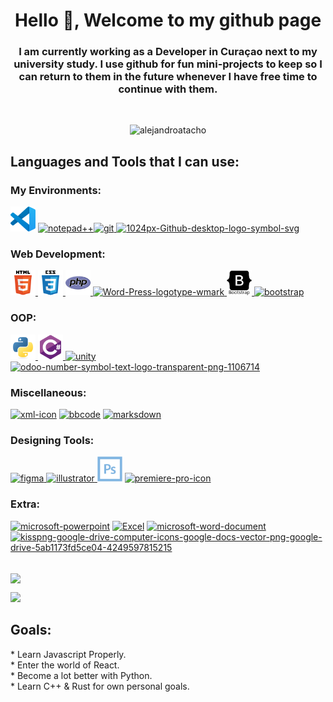 <!--
**alejandroatacho/alejandroatacho** is a ✨ _special_ ✨ repository because its `README.md` (this file) appears on your GitHub profile.
-->
<h1 align="center">Hello 👋, Welcome to my github page</h1>
<h3 align="center">I am currently working as a Developer in Curaçao next to my university study. I use github for fun mini-projects to keep so I can return to them in the future whenever I have free time to continue with them.</h3>
<br>
<p align="center"><img src="https://github-profile-trophy.vercel.app/?username=alejandroatacho&theme=onedark" alt="alejandroatacho" /></a> </p>

<h2 align="left">Languages and Tools that I can use:</h2>

<h3 align="left">My Environments:</h3>
<p>
<img alt="VSCode" width="40px" height="40px" src="https://raw.githubusercontent.com/Mempler/Mempler/master/assets//visual-studio-code.svg"/> 
 <a href="https://notepad-plus-plus.org"><img src="https://i.ibb.co/gSbvCC9/notepad.png" width="auto" height="40px" alt="notepad++" border="0"></a><a href="https://git-scm.com/" target="_blank" rel="noreferrer"><img src="https://www.vectorlogo.zone/logos/git-scm/git-scm-icon.svg" alt="git" width="40" height="40"/> </a><a href="https://desktop.github.com/"><img src="https://i.ibb.co/7KZpZkL/1024px-Github-desktop-logo-symbol-svg.png" height="40" width="40" alt="1024px-Github-desktop-logo-symbol-svg" border="0"></a></p>

<h3 align="left">Web Development:</h3>
<p align="left"><a href="https://www.w3.org/html/" target="_blank" rel="noreferrer"> <img src="https://raw.githubusercontent.com/devicons/devicon/master/icons/html5/html5-original-wordmark.svg" alt="html5" width="40" height="40"/> </a> <a href="https://www.w3schools.com/css/" target="_blank" rel="noreferrer"> <img src="https://raw.githubusercontent.com/devicons/devicon/master/icons/css3/css3-original-wordmark.svg" alt="css3" width="40" height="40"/> </a><a href="https://www.php.net" target="_blank" rel="noreferrer"> <img src="https://raw.githubusercontent.com/devicons/devicon/master/icons/php/php-original.svg" alt="php" width="40" height="40"/> </a> 
 <a href="https://wordpress.com/"><img src="https://i.ibb.co/hgX5MVL/Word-Press-logotype-wmark.png" height="40" width="auto" alt="Word-Press-logotype-wmark" border="0"></a><a href="https://getbootstrap.com" target="_blank" rel="noreferrer"> <img src="https://raw.githubusercontent.com/devicons/devicon/master/icons/bootstrap/bootstrap-plain-wordmark.svg" alt="bootstrap" width="40" height="40"/> </a>
<a href="https://getbootstrap.com" target="_blank" rel="noreferrer"> <img src="https://upload.wikimedia.org/wikipedia/commons/6/6a/JavaScript-logo.png" alt="bootstrap" width="40" height="40"/> </a>
</p>

<h3 align="left">OOP:</h3>
<p>
<a href="https://www.python.org" target="_blank" rel="noreferrer"><img src="https://raw.githubusercontent.com/devicons/devicon/master/icons/python/python-original.svg" alt="python" width="40" height="40"/></a><a href="https://www.w3schools.com/cs/" target="_blank" rel="noreferrer"> <img src="https://raw.githubusercontent.com/devicons/devicon/master/icons/csharp/csharp-original.svg" alt="csharp" width="40" height="40"/> </a><a href="https://unity.com/" target="_blank" rel="noreferrer"><img src="https://www.vectorlogo.zone/logos/unity3d/unity3d-icon.svg" alt="unity" width="40" height="40"/> </a><a href="https://pngset.com/download-free-png-ddjuz" target="_blank" rel="noreferrer"><a href="https://odoo.com"><img src="https://i.ibb.co/JtvW03D/odoo-number-symbol-text-logo-transparent-png-1106714.png" alt="odoo-number-symbol-text-logo-transparent-png-1106714" width="auto" height="40" margin-bottom ="-20px" alt="odoo"></a></p>

<h3>Miscellaneous:</h3><p>
<a href="https://www.w3schools.com/xml/xml_whatis.asp"><img src="https://i.ibb.co/gWSNdRB/xml-icon.png" alt="xml-icon" width="40" height="40" border="0"><a/>
<a href=https://www.bbcode.org/><img src="https://i.ibb.co/TBfctdL/bj8LoZ1.png" width="auto" height="40" alt="bbcode" border="0"></a>
<a href="https://www.markdownguide.org/"><img src="https://i.ibb.co/QFV1v2v/kisspng-markdown-text-editor-html-github-5adb9822124578-5281760315243407700749.png" alt="marksdown" height="40" width="auto" border="0"></a> </p>

<h3>Designing Tools:</h3>
<p>
<a href="https://www.figma.com/" target="_blank" rel="noreferrer"> <img src="https://www.vectorlogo.zone/logos/figma/figma-icon.svg" alt="figma" width="40" height="40"/> </a>
<a href="https://www.adobe.com/in/products/illustrator.html" target="_blank" rel="noreferrer"> <img src="https://www.vectorlogo.zone/logos/adobe_illustrator/adobe_illustrator-icon.svg" alt="illustrator" width="40" height="40"/> </a> <a href="https://www.photoshop.com/en" target="_blank" rel="noreferrer"> <img src="https://raw.githubusercontent.com/devicons/devicon/master/icons/photoshop/photoshop-line.svg" alt="photoshop" width="40" height="40"/></a>
<a href="adobe.com" target="_blank" rel="noreferrer"><img src="https://i.ibb.co/3hFgTQy/premiere-pro-icon.png" alt="premiere-pro-icon" border="0" width="40" height="40"/></a></p>

<h3>Extra:</h3>
<a href="https://www.microsoft.com/en-us?ql=4"><img src="https://i.ibb.co/hWbmstm/pngwing-com.png" alt="microsoft-powerpoint" width="auto" height="40" border="0"></a>
<a href="https://www.microsoft.com/en-us?ql=4"><img src="https://i.ibb.co/P9qktLw/pngwing-com-1.png" width="auto" height="40" alt="Excel" border="0"></a>
<a href="https://www.microsoft.com/en-us?ql=4"><img src="https://i.ibb.co/1vHDj4d/pngwing-com-2.png" width="auto" height="40" alt="microsoft-word-document" border="0"></a>
<a href="http://google.com"><img src="https://i.ibb.co/J58s0dc/kisspng-google-drive-computer-icons-google-docs-transparent-google-drive-png-5ab1174c17bbe1-82756443.png" alt="kisspng-google-drive-computer-icons-google-docs-vector-png-google-drive-5ab1173fd5ce04-4249597815215" width="auto" height="40" alt="google_drive" border="0"></a>
<br>
&nbsp;
&nbsp;

<img align="center" src="http://s05.flagcounter.com/count/QBT/bg_000000/txt_22B7DB/border_CCCCCC/columns_9/maxflags_300/viewers_0/labels_0/pageviews_1/flags_1/" /><a href="https://info.flagcounter.com/AyNK"></a>
<br>

<p align="left">
<a href="https://github.com/alejandroatacho">
  <img height="180em" src="https://github-readme-stats-eight-theta.vercel.app/api/top-langs/?username=alejandroatacho&layout=compact&langs_count=12&theme=midnight-purple"/>
</a>
</p>
<h2 align ="left"> Goals: </h2>
<p align = "left">
 * Learn Javascript Properly.<br>
 * Enter the world of React.<br>
 * Become a lot better with Python.<br>
 * Learn C++ & Rust for own personal goals.<br>
</p>

